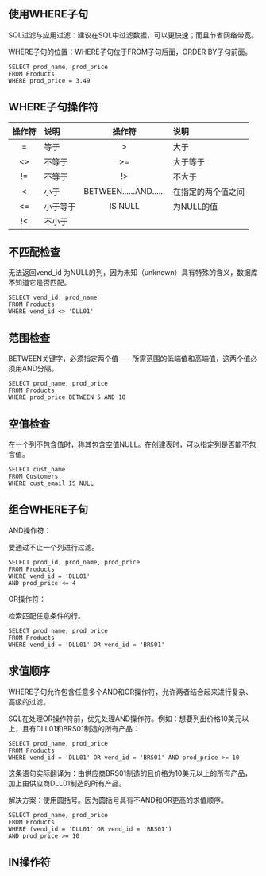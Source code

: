 ## 使用WHERE子句

SQL过滤与应用过滤：建议在SQL中过滤数据，可以更快速；而且节省网络带宽。

WHERE子句的位置：WHERE子句位于FROM子句后面，ORDER BY子句前面。

```
SELECT prod_name, prod_price
FROM Products
WHERE prod_price = 3.49
```

## WHERE子句操作符

| 操作符 | 说明 | 操作符 | 说明 |
| :---: | :--- | :---: | :--- |
| = | 等于 | &gt; | 大于 |
| &lt;&gt; | 不等于 | &gt;= | 大于等于 |
| != | 不等于 | !&gt; | 不大于 |
| &lt; | 小于 | BETWEEN......AND...... | 在指定的两个值之间 |
| &lt;= | 小于等于 | IS NULL | 为NULL的值 |
| !&lt; | 不小于 |  |  |

## 不匹配检查

无法返回vend\_id 为NULL的列，因为未知（unknown）具有特殊的含义，数据库不知道它是否匹配。

```
SELECT vend_id, prod_name
FROM Products
WHERE vend_id <> 'DLL01'
```

## 范围检查

BETWEEN关键字，必须指定两个值——所需范围的低端值和高端值，这两个值必须用AND分隔。

```
SELECT prod_name, prod_price
FROM Products
WHERE prod_price BETWEEN 5 AND 10
```

## 空值检查

在一个列不包含值时，称其包含空值NULL。在创建表时，可以指定列是否能不包含值。

```
SELECT cust_name
FROM Customers
WHERE cust_email IS NULL
```

## 组合WHERE子句

AND操作符：

要通过不止一个列进行过滤。

```
SELECT prod_id, prod_name, prod_price
FROM Products
WHERE vend_id = 'DLL01'
AND prod_price <= 4
```

OR操作符：

检索匹配任意条件的行。

```
SELECT prod_name, prod_price
FROM Products
WHERE vend_id = 'DLL01' OR vend_id = 'BRS01'
```

## 求值顺序

WHERE子句允许包含任意多个AND和OR操作符，允许两者结合起来进行复杂、高级的过滤。

SQL在处理OR操作符前，优先处理AND操作符。例如：想要列出价格10美元以上，且有DLL01和BRS01制造的所有产品：

```
SELECT prod_name, prod_price
FROM Products
WHERE vend_id = 'DLL01' OR vend_id = 'BRS01' AND prod_price >= 10
```

这条语句实际翻译为：由供应商BRS01制造的且价格为10美元以上的所有产品，加上由供应商DLL01制造的所有产品。

解决方案：使用圆括号。因为圆括号具有不AND和OR更高的求值顺序。

```
SELECT prod_name, prod_price
FROM Products
WHERE (vend_id = 'DLL01' OR vend_id = 'BRS01')
AND prod_price >= 10
```

## IN操作符





